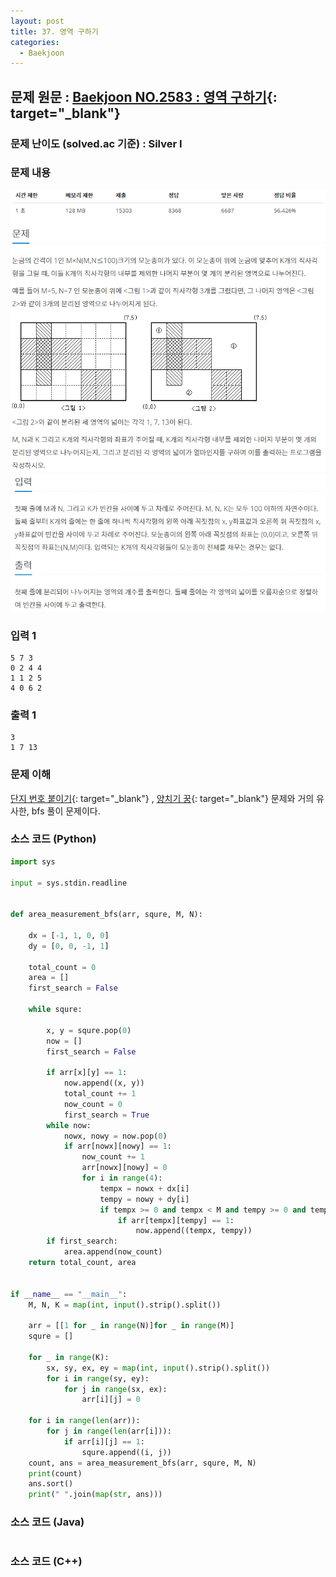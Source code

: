 ```yaml
---
layout: post
title: 37. 영역 구하기
categories:
  - Baekjoon
---
```


## 문제 원문 : [Baekjoon NO.2583 : 영역 구하기](https://www.acmicpc.net/problem/2583){: target="\_blank"}

### 문제 난이도 (solved.ac 기준) : Silver I

### 문제 내용

![2583_area_measurement_1](/assets/images/Baekjoon/2583_area_measurement_1.PNG)
![2583_area_measurement_2](/assets/images/Baekjoon/2583_area_measurement_2.PNG)

### 입력 1

```
5 7 3
0 2 4 4
1 1 2 5
4 0 6 2
```

### 출력 1

```
3
1 7 13
```

### 문제 이해

[단지 번호 붙이기](<http://takeaimk.tk/baekjoon/2020/03/13/(Baekjoon)2667_building_site_numbering.html>){: target="\_blank"} , [양치기 꿍](<http://takeaimk.tk/baekjoon/2020/03/11/(Baekjoon)3187_shepherd_goong.html>){: target="\_blank"} 문제와 거의 유사한, bfs 풀이 문제이다.

### 소스 코드 (Python)

```python
import sys

input = sys.stdin.readline


def area_measurement_bfs(arr, squre, M, N):

    dx = [-1, 1, 0, 0]
    dy = [0, 0, -1, 1]

    total_count = 0
    area = []
    first_search = False

    while squre:

        x, y = squre.pop(0)
        now = []
        first_search = False

        if arr[x][y] == 1:
            now.append((x, y))
            total_count += 1
            now_count = 0
            first_search = True
        while now:
            nowx, nowy = now.pop(0)
            if arr[nowx][nowy] == 1:
                now_count += 1
                arr[nowx][nowy] = 0
                for i in range(4):
                    tempx = nowx + dx[i]
                    tempy = nowy + dy[i]
                    if tempx >= 0 and tempx < M and tempy >= 0 and tempy < N:
                        if arr[tempx][tempy] == 1:
                            now.append((tempx, tempy))
        if first_search:
            area.append(now_count)
    return total_count, area


if __name__ == "__main__":
    M, N, K = map(int, input().strip().split())

    arr = [[1 for _ in range(N)]for _ in range(M)]
    squre = []

    for _ in range(K):
        sx, sy, ex, ey = map(int, input().strip().split())
        for i in range(sy, ey):
            for j in range(sx, ex):
                arr[i][j] = 0

    for i in range(len(arr)):
        for j in range(len(arr[i])):
            if arr[i][j] == 1:
                squre.append((i, j))
    count, ans = area_measurement_bfs(arr, squre, M, N)
    print(count)
    ans.sort()
    print(" ".join(map(str, ans)))

```

### 소스 코드 (Java)

```java

```

### 소스 코드 (C++)

```cpp

```
